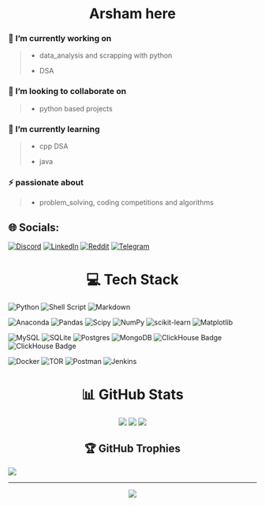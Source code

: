 <!--Thu Mar 21 11:04:44 2024-->

<h1 align="center">Arsham here</h1>

<h3>🔭 I’m currently working on</h3>

> - data_analysis and scrapping with python
>
> - DSA

<h3>👯 I’m looking to collaborate on</h3>

> - python based projects

<h3>🌱 I’m currently learning</h3>

> - cpp DSA
>
> - java

<h3>⚡ passionate about</h3>

> - problem_solving, coding competitions and algorithms

## 🌐 Socials:

[![Discord](https://img.shields.io/badge/Discord-%237289DA.svg?logo=discord&logoColor=white)](https://discord.gg/https://discord.com/invite/gUTwaJpD) [![LinkedIn](https://img.shields.io/badge/LinkedIn-%230077B5.svg?logo=linkedin&logoColor=white)](https://linkedin.com/in/https://www.linkedin.com/in/arsham-mahdiun-9a131a24b) [![Reddit](https://img.shields.io/badge/Reddit-%23FF4500.svg?logo=Reddit&logoColor=white)](https://reddit.com/user/Flu-iid)
[![Telegram](https://img.shields.io/badge/Telegram-2CA5E0?style=flat-squeare&logo=telegram&logoColor=white)](https://t.me/Arshamm1997)

<h1 align="center">💻 Tech Stack</h1>

<!-- cores -->

![Python](https://img.shields.io/badge/python-3670A0?style=for-the-badge&logo=python&logoColor=ffdd54)
![Shell Script](https://img.shields.io/badge/shell_script-%23121011.svg?style=for-the-badge&logo=gnu-bash&logoColor=white)
![Markdown](https://img.shields.io/badge/markdown-%23000000.svg?style=for-the-badge&logo=markdown&logoColor=white)

<!-- ![Java](https://img.shields.io/badge/java-%23ED8B00.svg?style=for-the-badge&logo=openjdk&logoColor=white)  -->
<!-- DS -->

![Anaconda](https://img.shields.io/badge/Anaconda-%2344A833.svg?style=for-the-badge&logo=anaconda&logoColor=white)
![Pandas](https://img.shields.io/badge/pandas-%23150458.svg?style=for-the-badge&logo=pandas&logoColor=white)
![Scipy](https://img.shields.io/badge/SciPy-%230C55A5.svg?style=for-the-badge&logo=scipy&logoColor=%white)
![NumPy](https://img.shields.io/badge/numpy-%23013243.svg?style=for-the-badge&logo=numpy&logoColor=white)
![scikit-learn](https://img.shields.io/badge/scikit--learn-%23F7931E.svg?style=for-the-badge&logo=scikit-learn&logoColor=white)
![Matplotlib](https://img.shields.io/badge/Matplotlib-%23ffffff.svg?style=for-the-badge&logo=Matplotlib&logoColor=black)

<!-- DB -->

![MySQL](https://img.shields.io/badge/mysql-%2300000f.svg?style=for-the-badge&logo=mysql&logoColor=white)
![SQLite](https://img.shields.io/badge/sqlite-%2307405e.svg?style=for-the-badge&logo=sqlite&logoColor=white)
![Postgres](https://img.shields.io/badge/postgres-%23316192.svg?style=for-the-badge&logo=postgresql&logoColor=white)
![MongoDB](https://img.shields.io/badge/MongoDB-%234ea94b.svg?style=for-the-badge&logo=mongodb&logoColor=white)
![ClickHouse Badge](https://img.shields.io/badge/ClickHouse-FFCC01?logo=clickhouse&logoColor=000&style=flat-square)
![ClickHouse Badge](https://img.shields.io/badge/ClickHouse-FFCC01?logo=clickhouse&logoColor=000&style=plastic)

<!-- ![ApacheCassandra](https://img.shields.io/badge/cassandra-%231287B1.svg?style=for-the-badge&logo=apache-cassandra&logoColor=white)
![Apache Spark](https://img.shields.io/badge/Apache%20Spark-FDEE21?style=for-the-badge&logo=apachespark&logoColor=black)  -->
<!-- ![ElasticSearch](https://img.shields.io/badge/-ElasticSearch-005571?style=for-the-badge&logo=elasticsearch)
![KIBANA](https://img.shields.io/badge/kibana-005571.svg?style=for-the-badge&logo=kibana&logoColor=white&color=%23005571)  -->
<!-- devs -->
<!-- ![Flask](https://img.shields.io/badge/flask-%23000.svg?style=for-the-badge&logo=flask&logoColor=white)
![Qt](https://img.shields.io/badge/Qt-%23217346.svg?style=for-the-badge&logo=Qt&logoColor=white)  -->

![Docker](https://img.shields.io/badge/docker-%230db7ed.svg?style=for-the-badge&logo=docker&logoColor=white)
![TOR](https://img.shields.io/badge/tor-%237E4798.svg?style=for-the-badge&logo=tor-project&logoColor=white)
![Postman](https://img.shields.io/badge/Postman-FF6C37?style=for-the-badge&logo=postman&logoColor=white)
![Jenkins](https://img.shields.io/badge/jenkins-%232C5263.svg?style=for-the-badge&logo=jenkins&logoColor=white)

<div align="center"><h1>📊 GitHub Stats</h1>

![](https://github-readme-stats.vercel.app/api?username=flu-iid&theme=react&hide_border=false&include_all_commits=true&count_private=true)
![](https://github-readme-streak-stats.herokuapp.com/?user=flu-iid&theme=react&hide_border=false)
![](https://github-readme-stats.vercel.app/api/top-langs/?username=flu-iid&theme=react&hide_border=false&include_all_commits=true&count_private=true&layout=compact)

</div>

<h2 align="center">🏆 GitHub Trophies</h2>

![](https://github-profile-trophy.vercel.app/?username=flu-iid&theme=darkhub&no-frame=true&no-bg=false&margin-w=4)

<!-- ### 🔝 Top Contributed Repo

<div align="center">
<img src="https://github-contributor-stats.vercel.app/api?username=flu-iid&limit=5&theme=dark&combine_all_yearly_contributions=true">
</div> -->

---

<div align="center"><img src="https://visitcount.itsvg.in/api?id=flu-iid&icon=3&color=12"></div>
